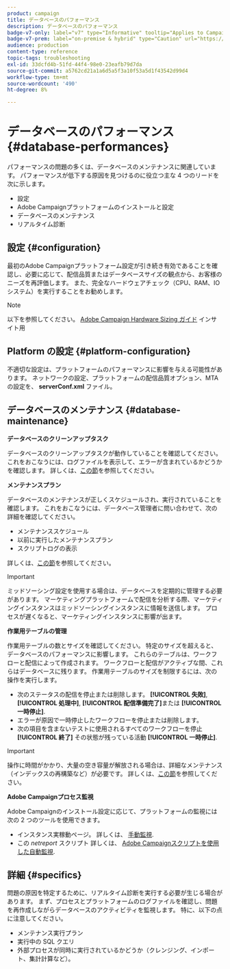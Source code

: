 ```yaml
---
product: campaign
title: データベースのパフォーマンス
description: データベースのパフォーマンス
badge-v7-only: label="v7" type="Informative" tooltip="Applies to Campaign Classic v7 only"
badge-v7-prem: label="on-premise & hybrid" type="Caution" url="https://experienceleague.adobe.com/docs/campaign-classic/using/installing-campaign-classic/architecture-and-hosting-models/hosting-models-lp/hosting-models.html?lang=en" tooltip="Applies to on-premise and hybrid deployments only"
audience: production
content-type: reference
topic-tags: troubleshooting
exl-id: 33dcfd4b-51fd-44f4-98e0-23eafb79d7da
source-git-commit: a5762cd21a1a6d5a5f3a10f53a5d1f43542d99d4
workflow-type: tm+mt
source-wordcount: '490'
ht-degree: 8%

---
```


# データベースのパフォーマンス{#database-performances}



パフォーマンスの問題の多くは、データベースのメンテナンスに関連しています。 パフォーマンスが低下する原因を見つけるのに役立つ主な 4 つのリードを次に示します。

* 設定
* Adobe Campaignプラットフォームのインストールと設定
* データベースのメンテナンス
* リアルタイム診断

## 設定 {#configuration}

最初のAdobe Campaignプラットフォーム設定が引き続き有効であることを確認し、必要に応じて、配信品質またはデータベースサイズの観点から、お客様のニーズを再評価します。 また、完全なハードウェアチェック（CPU、RAM、IO システム）を実行することをお勧めします。

>[!NOTE]
>
>以下を参照してください。 [Adobe Campaign Hardware Sizing ガイド](https://helpx.adobe.com/jp/campaign/kb/hardware-sizing-guide.html) インサイト用

## Platform の設定 {#platform-configuration}

不適切な設定は、プラットフォームのパフォーマンスに影響を与える可能性があります。 ネットワークの設定、プラットフォームの配信品質オプション、MTA の設定を、 **serverConf.xml** ファイル。

## データベースのメンテナンス {#database-maintenance}

**データベースのクリーンアップタスク**

データベースのクリーンアップタスクが動作していることを確認してください。 これをおこなうには、ログファイルを表示して、エラーが含まれているかどうかを確認します。 詳しくは、[この節](../../production/using/database-cleanup-workflow.md)を参照してください。

**メンテナンスプラン**

データベースのメンテナンスが正しくスケジュールされ、実行されていることを確認します。 これをおこなうには、データベース管理者に問い合わせて、次の詳細を確認してください。

* メンテナンススケジュール
* 以前に実行したメンテナンスプラン
* スクリプトログの表示

詳しくは、[この節](../../production/using/recommendations.md)を参照してください。

>[!IMPORTANT]
>
>ミッドソーシング設定を使用する場合は、データベースを定期的に管理する必要があります。 マーケティングプラットフォームで配信を分析する際、マーケティングインスタンスはミッドソーシングインスタンスに情報を送信します。 プロセスが遅くなると、マーケティングインスタンスに影響が出ます。

**作業用テーブルの管理**

作業用テーブルの数とサイズを確認してください。 特定のサイズを超えると、データベースのパフォーマンスに影響します。 これらのテーブルは、ワークフローと配信によって作成されます。 ワークフローと配信がアクティブな間、これらはデータベースに残ります。 作業用テーブルのサイズを制限するには、次の操作を実行します。

* 次のステータスの配信を停止または削除します。 **[!UICONTROL 失敗]**, **[!UICONTROL 処理中]**, **[!UICONTROL 配信準備完了]**&#x200B;または **[!UICONTROL 一時停止]**.
* エラーが原因で一時停止したワークフローを停止または削除します。
* 次の項目を含まないテストに使用されるすべてのワークフローを停止 **[!UICONTROL 終了]** その状態が残っている活動 **[!UICONTROL 一時停止]**.

>[!IMPORTANT]
>
>操作に時間がかかり、大量の空き容量が解放される場合は、詳細なメンテナンス（インデックスの再構築など）が必要です。 詳しくは、[この節](../../production/using/recommendations.md)を参照してください。

**Adobe Campaignプロセス監視**

Adobe Campaignのインストール設定に応じて、プラットフォームの監視には次の 2 つのツールを使用できます。

* インスタンス実稼動ページ。 詳しくは、 [手動監視](../../production/using/monitoring-processes.md#manual-monitoring).
* この *netreport* スクリプト 詳しくは、 [Adobe Campaignスクリプトを使用した自動監視](../../production/using/monitoring-processes.md#automatic-monitoring-via-adobe-campaign-scripts).

## 詳細 {#specifics}

問題の原因を特定するために、リアルタイム診断を実行する必要が生じる場合があります。 まず、プロセスとプラットフォームのログファイルを確認し、問題を再作成しながらデータベースのアクティビティを監視します。 特に、以下の点に注意してください。

* メンテナンス実行プラン
* 実行中の SQL クエリ
* 外部プロセスが同時に実行されているかどうか（クレンジング、インポート、集計計算など）。
